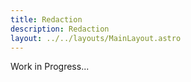 ```yaml
---
title: Redaction
description: Redaction
layout: ../../layouts/MainLayout.astro
---
```


Work in Progress...

